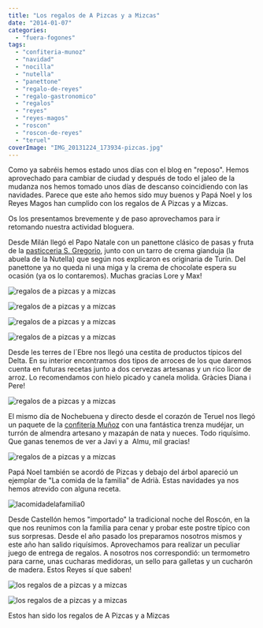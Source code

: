 ```yaml
---
title: "Los regalos de A Pizcas y a Mizcas"
date: "2014-01-07"
categories:
  - "fuera-fogones"
tags:
  - "confiteria-munoz"
  - "navidad"
  - "nocilla"
  - "nutella"
  - "panettone"
  - "regalo-de-reyes"
  - "regalo-gastronomico"
  - "regalos"
  - "reyes"
  - "reyes-magos"
  - "roscon"
  - "roscon-de-reyes"
  - "teruel"
coverImage: "IMG_20131224_173934-pizcas.jpg"
---
```


Como ya sabréis hemos estado unos días con el blog en "reposo". Hemos aprovechado para cambiar de ciudad y después de todo el jaleo de la mudanza nos hemos tomado unos días de descanso coincidiendo con las navidades. Parece que este año hemos sido muy buenos y Papá Noel y los Reyes Magos han cumplido con los regalos de A Pizcas y a Mizcas.

Os los presentamos brevemente y de paso aprovechamos para ir retomando nuestra actividad bloguera.

Desde Milán llegó el Papo Natale con un panettone clásico de pasas y fruta de la [pasticceria S. Gregorio](http://www.pasticceriasangregorio.it/index.html), junto con un tarro de crema gianduja (la abuela de la Nutella) que según nos explicaron es originaria de Turín. Del panettone ya no queda ni una miga y la crema de chocolate espera su ocasión (ya os lo contaremos). Muchas gracias Lore y Max!

![regalos de a pizcas y a mizcas](images/IMG_8634-pizcas.jpg)

![regalos de a pizcas y a mizcas](images/IMG_8637-pizcas.jpg)

![regalos de a pizcas y a mizcas](images/IMG_20131224_173942-pizcas-300x294.jpg)

![regalos de a pizcas y a mizcas](images/IMG_20131224_174036-pizcas-225x300.jpg)

Desde les terres de l´Ebre nos llegó una cestita de productos típicos del Delta. En su interior encontramos dos tipos de arroces de los que daremos cuenta en futuras recetas junto a dos cervezas artesanas y un rico licor de arroz. Lo recomendamos con hielo picado y canela molida. Gràcies Diana i Pere!

![regalos de a pizcas y a mizcas](images/IMG_8686-pizcas-300x225.jpg)

El mismo día de Nochebuena y directo desde el corazón de Teruel nos llegó un paquete de la [confitería Muñoz](http://www.dulcesdeteruel.es/) con una fantástica trenza mudéjar, un turrón de almendra artesano y mazapán de nata y nueces. Todo riquísimo. Que ganas tenemos de ver a Javi y a  Almu, mil gracias!

![regalos de a pizcas y a mizcas](images/IMG_20131224_173934-pizcas-235x300.jpg)

Papá Noel también se acordó de Pizcas y debajo del árbol apareció un ejemplar de "La comida de la familia" de Adrià. Estas navidades ya nos hemos atrevido con alguna receta.

![lacomidadelafamilia0](images/lacomidadelafamilia0-259x300.jpg)

Desde Castellón hemos "importado" la tradicional noche del Roscón, en la que nos reunimos con la familia para cenar y probar este postre típico con sus sorpresas. Desde el año pasado los preparamos nosotros mismos y este año han salido riquísimos. Aprovechamos para realizar un peculiar juego de entrega de regalos. A nosotros nos correspondió: un termometro para carne, unas cucharas medidoras, un sello para galletas y un cucharón de madera. Estos Reyes sí que saben!

![los regalos de a pizcas y a mizcas](images/DSC_0007-pizcas.jpg)

![los regalos de a pizcas y a mizcas](images/DSC_0005-pizcas-300x199.jpg)

Estos han sido los regalos de A Pizcas y a Mizcas
